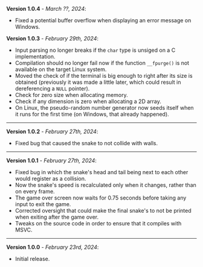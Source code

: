 **Version 1.0.4** - *March ??, 2024*:
- Fixed a potential buffer overflow when displaying an error message on Windows.

**Version 1.0.3** - *February 29th, 2024*:
- Input parsing no longer breaks if the `char` type is unsiged on a C implementation.
- Compilation should no longer fail now if the function `__fpurge()` is not available on the target Linux system.
- Moved the check of if the terminal is big enough to right after its size is obtained (previously it was made a little later, which could result in dereferencing a `NULL` pointer).
- Check for zero size when allocating memory.
- Check if any dimension is zero when allocating a 2D array.
- On Linux, the pseudo-random number generator now seeds itself when it runs for the first time (on Windows, that already happened).

-----

**Version 1.0.2** - *February 27th, 2024*:
- Fixed bug that caused the snake to not collide with walls.

-----

**Version 1.0.1** - *February 27th, 2024*:
- Fixed bug in which the snake's head and tail being next to each other would register as a collision.
- Now the snake's speed is recalculated only when it changes, rather than on every frame.
- The game over screen now waits for 0.75 seconds before taking any input to exit the game.
- Corrected oversight that could make the final snake's to not be printed when exiting after the game over.
- Tweaks on the source code in order to ensure that it compiles with MSVC.

-----

**Version 1.0.0** - *February 23rd, 2024*:
- Initial release.
